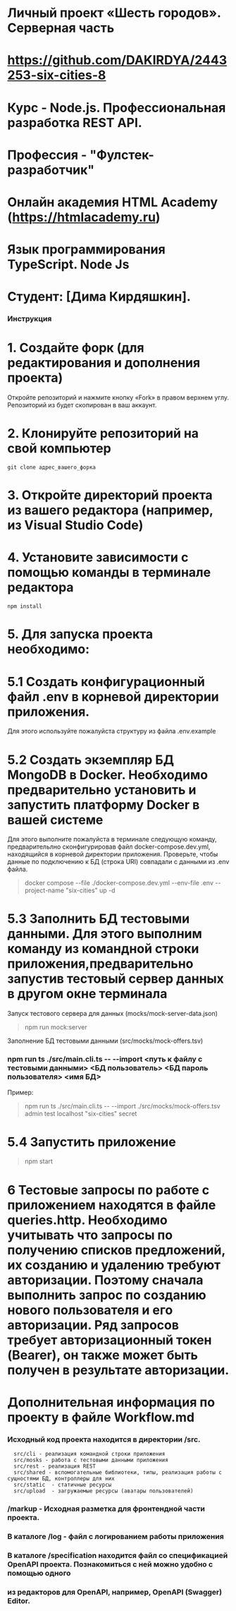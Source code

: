 # Личный проект «Шесть городов». Серверная часть
# https://github.com/DAKIRDYA/2443253-six-cities-8
# Курс - Node.js. Профессиональная разработка REST API.
# Профессия - "Фулстек-разработчик"
# Онлайн академия HTML Academy (https://htmlacademy.ru)

# Язык программирования TypeScript. Node Js

# Студент: [Дима Кирдяшкин].




### Инструкция


# 1. Создайте форк (для редактирования и дополнения проекта)

Откройте репозиторий и нажмите кнопку «Fork» в правом верхнем углу. Репозиторий из будет скопирован в ваш аккаунт.

# 2. Клонируйте репозиторий на свой компьютер

```
git clone адрес_вашего_форка
```

# 3. Откройте директорий проекта из вашего редактора (например, из Visual Studio Code)

# 4. Установите зависимости с помощью команды в терминале редактора

```
npm install
```

# 5. Для запуска проекта необходимо:
# 5.1 Создать конфигурационный файл .env в корневой директории приложения. 
Для этого используйте пожалуйста структуру из файла .env.example
# 5.2 Создать экземпляр БД MongoDB в Docker. Необходимо предварительно установить и запустить платформу Docker в вашей системе
Для этого выполните пожалуйста в терминале следующую команду, предварительлно сконфигурировав файл docker-compose.dev.yml, 
находящийся в корневой директории приложения. Проверьте, чтобы данные по подключению к БД (строка URI) совпадали с данными из .env файла.
> docker compose --file ./docker-compose.dev.yml --env-file .env --project-name "six-cities" up -d
# 5.3 Заполнить БД тестовыми данными. Для этого выполним команду из командной строки приложения,предварительно запустив тестовый сервер данных в другом окне терминала
Запуск тестового сервера для данных (mocks/mock-server-data.json)
> npm run mock:server 

Заполнение БД тестовыми данными (src/mocks/mock-offers.tsv)
### npm run ts ./src/main.cli.ts -- --import <путь к файлу с тестовыми данными> <БД пользователь> <БД пароль пользователя> <host> <имя БД> <secret>
Пример:
> npm run ts ./src/main.cli.ts -- --import ./src/mocks/mock-offers.tsv admin test localhost "six-cities" secret

# 5.4 Запустить приложение
> npm start

# 6 Тестовые запросы по работе с приложением находятся в файле queries.http. Необходимо учитывать что запросы по получению списков предложений, их созданию и удалению требуют авторизации. Поэтому сначала выполнить запрос по созданию нового пользователя и его авторизации. Ряд запросов требует авторизационный токен (Bearer), он также может быть получен в результате авторизации.

# Дополнительная информация по проекту в файле Workflow.md



### Исходный код проекта находится в директории /src.
```
  src/cli - реализация командной строки приложения
  src/mosks - работа с тестовыми данными приложения
  src/rest - реализация REST
  src/shared - вспомогательные библиотеки, типы, реализация работы с сущностями БД, контроллеры для них
  src/static  - статичные ресурсы
  src/upload  - загружаемые ресурсы (аватары пользователей)
```
### /markup -  Исходная разметка для фронтендной части проекта.
### В каталоге /log  - файл с логированием работы приложения
### В каталоге /specification находится файл со спецификацией OpenAPI проекта. Познакомиться с ней можно удобно с помощью одного
### из редакторов для OpenAPI, например, OpenAPI (Swagger) Editor.

